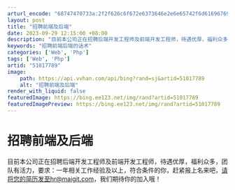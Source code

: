 ```yaml
---
arturl_encode: "68747470733a:2f2f626c6f672e6373646e2e6e65742f6d6169676974313233:2f61727469636c652f64657461696c732f3531303137373839"
layout: post
title: "招聘前端及后端"
date: 2023-09-29 12:15:00 +08:00
description: "目前本公司正在招聘后端开发工程师及前端开发工程师，待遇优厚，福利众多，团队有活"
keywords: "招聘前端后端的话术"
categories: ['Web', 'Php']
tags: ['Web', 'Php']
artid: "51017789"
image:
    path: https://api.vvhan.com/api/bing?rand=sj&artid=51017789
    alt: "招聘前端及后端"
render_with_liquid: false
featuredImage: https://bing.ee123.net/img/rand?artid=51017789
featuredImagePreview: https://bing.ee123.net/img/rand?artid=51017789
---
```


# 招聘前端及后端

目前本公司正在招聘后端开发工程师及前端开发工程师，待遇优厚，福利众多，团队有活力，要求：一年相关工作经验及以上，符合条件的你，赶紧报上名来吧，请将您的简历发至hr@maigit.com，我们期待你的加入哦！